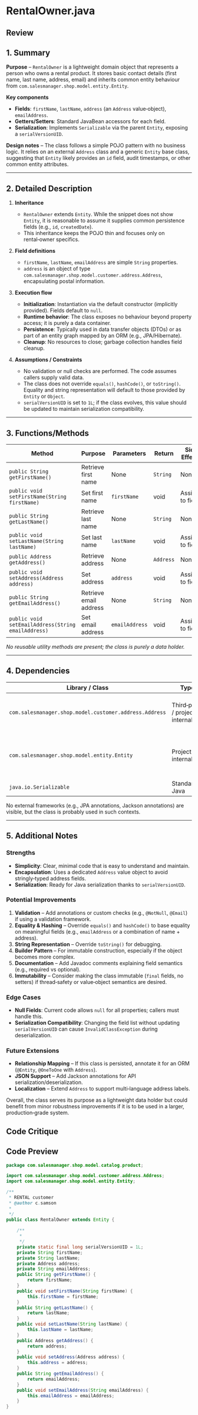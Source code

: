 # RentalOwner.java

## Review

## 1. Summary  
**Purpose** – `RentalOwner` is a lightweight domain object that represents a person who owns a rental product. It stores basic contact details (first name, last name, address, email) and inherits common entity behaviour from `com.salesmanager.shop.model.entity.Entity`.

**Key components**  
- **Fields**: `firstName`, `lastName`, `address` (an `Address` value‑object), `emailAddress`.  
- **Getters/Setters**: Standard JavaBean accessors for each field.  
- **Serialization**: Implements `Serializable` via the parent `Entity`, exposing a `serialVersionUID`.

**Design notes** – The class follows a simple POJO pattern with no business logic. It relies on an external `Address` class and a generic `Entity` base class, suggesting that `Entity` likely provides an `id` field, audit timestamps, or other common entity attributes.

---

## 2. Detailed Description  
1. **Inheritance**  
   - `RentalOwner` extends `Entity`. While the snippet does not show `Entity`, it is reasonable to assume it supplies common persistence fields (e.g., `id`, `createdDate`).  
   - This inheritance keeps the POJO thin and focuses only on rental‑owner specifics.

2. **Field definitions**  
   - `firstName`, `lastName`, `emailAddress` are simple `String` properties.  
   - `address` is an object of type `com.salesmanager.shop.model.customer.address.Address`, encapsulating postal information.

3. **Execution flow**  
   - **Initialization**: Instantiation via the default constructor (implicitly provided). Fields default to `null`.  
   - **Runtime behavior**: The class exposes no behaviour beyond property access; it is purely a data container.  
   - **Persistence**: Typically used in data transfer objects (DTOs) or as part of an entity graph mapped by an ORM (e.g., JPA/Hibernate).  
   - **Cleanup**: No resources to close; garbage collection handles field cleanup.

4. **Assumptions / Constraints**  
   - No validation or null checks are performed. The code assumes callers supply valid data.  
   - The class does not override `equals()`, `hashCode()`, or `toString()`. Equality and string representation will default to those provided by `Entity` or `Object`.  
   - `serialVersionUID` is set to `1L`; if the class evolves, this value should be updated to maintain serialization compatibility.

---

## 3. Functions/Methods  
| Method | Purpose | Parameters | Return | Side Effects |
|--------|---------|------------|--------|--------------|
| `public String getFirstName()` | Retrieve first name | None | `String` | None |
| `public void setFirstName(String firstName)` | Set first name | `firstName` | void | Assigns to field |
| `public String getLastName()` | Retrieve last name | None | `String` | None |
| `public void setLastName(String lastName)` | Set last name | `lastName` | void | Assigns to field |
| `public Address getAddress()` | Retrieve address | None | `Address` | None |
| `public void setAddress(Address address)` | Set address | `address` | void | Assigns to field |
| `public String getEmailAddress()` | Retrieve email address | None | `String` | None |
| `public void setEmailAddress(String emailAddress)` | Set email address | `emailAddress` | void | Assigns to field |

*No reusable utility methods are present; the class is purely a data holder.*

---

## 4. Dependencies  
| Library / Class | Type | Notes |
|-----------------|------|-------|
| `com.salesmanager.shop.model.customer.address.Address` | Third‑party / project internal | Encapsulates address fields; should implement `Serializable`. |
| `com.salesmanager.shop.model.entity.Entity` | Project internal | Likely defines persistence fields and serialization support. |
| `java.io.Serializable` | Standard Java | Provided via `Entity`. |

No external frameworks (e.g., JPA annotations, Jackson annotations) are visible, but the class is probably used in such contexts.

---

## 5. Additional Notes  

### Strengths  
- **Simplicity**: Clear, minimal code that is easy to understand and maintain.  
- **Encapsulation**: Uses a dedicated `Address` value object to avoid stringly‑typed address fields.  
- **Serialization**: Ready for Java serialization thanks to `serialVersionUID`.

### Potential Improvements  
1. **Validation** – Add annotations or custom checks (e.g., `@NotNull`, `@Email`) if using a validation framework.  
2. **Equality & Hashing** – Override `equals()` and `hashCode()` to base equality on meaningful fields (e.g., `emailAddress` or a combination of name + address).  
3. **String Representation** – Override `toString()` for debugging.  
4. **Builder Pattern** – For immutable construction, especially if the object becomes more complex.  
5. **Documentation** – Add Javadoc comments explaining field semantics (e.g., required vs optional).  
6. **Immutability** – Consider making the class immutable (`final` fields, no setters) if thread‑safety or value‑object semantics are desired.

### Edge Cases  
- **Null Fields**: Current code allows `null` for all properties; callers must handle this.  
- **Serialization Compatibility**: Changing the field list without updating `serialVersionUID` can cause `InvalidClassException` during deserialization.  

### Future Extensions  
- **Relationship Mapping** – If this class is persisted, annotate it for an ORM (`@Entity`, `@OneToOne` with `Address`).  
- **JSON Support** – Add Jackson annotations for API serialization/deserialization.  
- **Localization** – Extend `Address` to support multi‑language address labels.  

Overall, the class serves its purpose as a lightweight data holder but could benefit from minor robustness improvements if it is to be used in a larger, production‑grade system.

## Code Critique



## Code Preview

```java
package com.salesmanager.shop.model.catalog.product;

import com.salesmanager.shop.model.customer.address.Address;
import com.salesmanager.shop.model.entity.Entity;

/**
 * RENTAL customer
 * @author c.samson
 *
 */
public class RentalOwner extends Entity {
	
	/**
	 * 
	 */
	private static final long serialVersionUID = 1L;
	private String firstName;
	private String lastName;
	private Address address;
	private String emailAddress;
	public String getFirstName() {
		return firstName;
	}
	public void setFirstName(String firstName) {
		this.firstName = firstName;
	}
	public String getLastName() {
		return lastName;
	}
	public void setLastName(String lastName) {
		this.lastName = lastName;
	}
	public Address getAddress() {
		return address;
	}
	public void setAddress(Address address) {
		this.address = address;
	}
	public String getEmailAddress() {
		return emailAddress;
	}
	public void setEmailAddress(String emailAddress) {
		this.emailAddress = emailAddress;
	}
}



```
